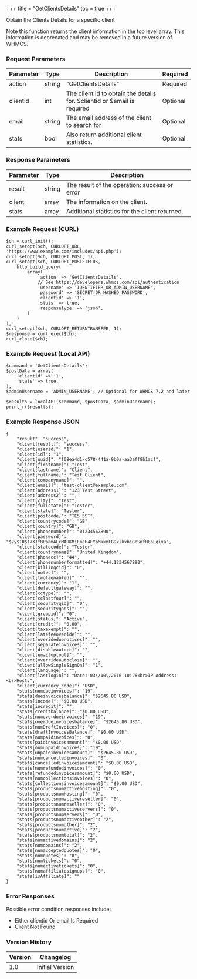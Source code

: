 +++
title = "GetClientsDetails"
toc = true
+++

Obtain the Clients Details for a specific client

Note this function returns the client information in the top level array. This information
is deprecated and may be removed in a future version of WHMCS.

### Request Parameters

| Parameter | Type | Description | Required |
| --------- | ---- | ----------- | -------- |
| action | string | "GetClientsDetails" | Required |
| clientid | int | The client id to obtain the details for. $clientid or $email is required | Optional |
| email | string | The email address of the client to search for | Optional |
| stats | bool | Also return additional client statistics. | Optional |

### Response Parameters

| Parameter | Type | Description |
| --------- | ---- | ----------- |
| result | string | The result of the operation: success or error |
| client | array | The information on the client. |
| stats | array | Additional statistics for the client returned. |


### Example Request (CURL)

```
$ch = curl_init();
curl_setopt($ch, CURLOPT_URL, 'https://www.example.com/includes/api.php');
curl_setopt($ch, CURLOPT_POST, 1);
curl_setopt($ch, CURLOPT_POSTFIELDS,
    http_build_query(
        array(
            'action' => 'GetClientsDetails',
            // See https://developers.whmcs.com/api/authentication
            'username' => 'IDENTIFIER_OR_ADMIN_USERNAME',
            'password' => 'SECRET_OR_HASHED_PASSWORD',
            'clientid' => '1',
            'stats' => true,
            'responsetype' => 'json',
        )
    )
);
curl_setopt($ch, CURLOPT_RETURNTRANSFER, 1);
$response = curl_exec($ch);
curl_close($ch);
```


### Example Request (Local API)

```
$command = 'GetClientsDetails';
$postData = array(
    'clientid' => '1',
    'stats' => true,
);
$adminUsername = 'ADMIN_USERNAME'; // Optional for WHMCS 7.2 and later

$results = localAPI($command, $postData, $adminUsername);
print_r($results);
```


### Example Response JSON

```
{
    "result": "success",
    "client[result]": "success",
    "client[userid]": "1",
    "client[id]": "1",
    "client[uuid]": "f08ea4d1-c578-441a-9b0a-aa3aff8b1acf",
    "client[firstname]": "Test",
    "client[lastname]": "Client",
    "client[fullname]": "Test Client",
    "client[companyname]": "",
    "client[email]": "test-client@example.com",
    "client[address1]": "123 Test Street",
    "client[address2]": "",
    "client[city]": "Test",
    "client[fullstate]": "Tester",
    "client[state]": "Tester",
    "client[postcode]": "TE5 5ST",
    "client[countrycode]": "GB",
    "client[country]": "GB",
    "client[phonenumber]": "01234567890",
    "client[password]": "$2y$10$17X1fBPpamALcMA9KMiFneH4FYpMkkmFGDxlkxbjGeSnfH8sLqixa",
    "client[statecode]": "Tester",
    "client[countryname]": "United Kingdom",
    "client[phonecc]": "44",
    "client[phonenumberformatted]": "+44.1234567890",
    "client[billingcid]": "0",
    "client[notes]": "",
    "client[twofaenabled]": "",
    "client[currency]": "1",
    "client[defaultgateway]": "",
    "client[cctype]": "",
    "client[cclastfour]": "",
    "client[securityqid]": "0",
    "client[securityqans]": "",
    "client[groupid]": "0",
    "client[status]": "Active",
    "client[credit]": "0.00",
    "client[taxexempt]": "",
    "client[latefeeoveride]": "",
    "client[overideduenotices]": "",
    "client[separateinvoices]": "",
    "client[disableautocc]": "",
    "client[emailoptout]": "",
    "client[overrideautoclose]": "",
    "client[allowSingleSignOn]": "1",
    "client[language]": "",
    "client[lastlogin]": "Date: 03\/10\/2016 10:26<br>IP Address:<br>Host:",
    "client[currency_code]": "USD",
    "stats[numdueinvoices]": "19",
    "stats[dueinvoicesbalance]": "$2645.80 USD",
    "stats[income]": "$0.00 USD",
    "stats[incredit]": "",
    "stats[creditbalance]": "$0.00 USD",
    "stats[numoverdueinvoices]": "19",
    "stats[overdueinvoicesbalance]": "$2645.80 USD",
    "stats[numDraftInvoices]": "0",
    "stats[draftInvoicesBalance]": "$0.00 USD",
    "stats[numpaidinvoices]": "0",
    "stats[paidinvoicesamount]": "$0.00 USD",
    "stats[numunpaidinvoices]": "19",
    "stats[unpaidinvoicesamount]": "$2645.80 USD",
    "stats[numcancelledinvoices]": "0",
    "stats[cancelledinvoicesamount]": "$0.00 USD",
    "stats[numrefundedinvoices]": "0",
    "stats[refundedinvoicesamount]": "$0.00 USD",
    "stats[numcollectionsinvoices]": "0",
    "stats[collectionsinvoicesamount]": "$0.00 USD",
    "stats[productsnumactivehosting]": "0",
    "stats[productsnumhosting]": "0",
    "stats[productsnumactivereseller]": "0",
    "stats[productsnumreseller]": "0",
    "stats[productsnumactiveservers]": "0",
    "stats[productsnumservers]": "0",
    "stats[productsnumactiveother]": "2",
    "stats[productsnumother]": "2",
    "stats[productsnumactive]": "2",
    "stats[productsnumtotal]": "2",
    "stats[numactivedomains]": "2",
    "stats[numdomains]": "2",
    "stats[numacceptedquotes]": "0",
    "stats[numquotes]": "0",
    "stats[numtickets]": "0",
    "stats[numactivetickets]": "0",
    "stats[numaffiliatesignups]": "0",
    "stats[isAffiliate]": ""
}
```


### Error Responses

Possible error condition responses include:

* Either clientid Or email Is Required
* Client Not Found


### Version History

| Version | Changelog |
| ------- | --------- |
| 1.0 | Initial Version |
